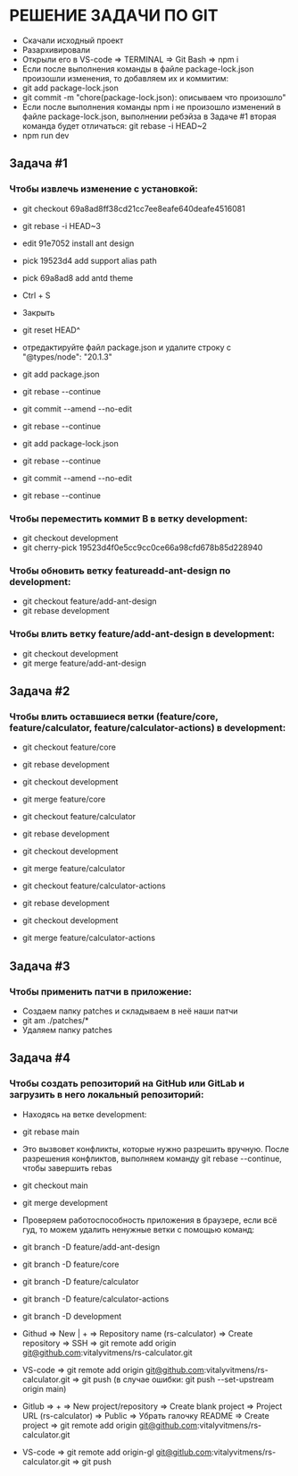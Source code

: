 # РЕШЕНИЕ ЗАДАЧИ ПО GIT

- Скачали исходный проект
- Разархивировали
- Открыли его в VS-code => TERMINAL => Git Bash => npm i
- Если после выполнения команды в файле package-lock.json произошли изменения, то добавляем их и коммитим:
- git add package-lock.json
- git commit -m "chore(package-lock.json): описываем что произошло"
- Если после выполнения команды npm i не произошло изменений в файле package-lock.json, выполнении ребэйза в Задаче #1 вторая команда будет отличаться: git rebase -i HEAD~2
- npm run dev

## Задача #1
### Чтобы извлечь изменение с установкой:

- git checkout 69a8ad8ff38cd21cc7ee8eafe640deafe4516081
- git rebase -i HEAD~3

- edit 91e7052 install ant design
- pick 19523d4 add support alias path
- pick 69a8ad8 add antd theme

- Ctrl + S
- Закрыть

- git reset HEAD^
- отредактируйте файл package.json и удалите строку с "@types/node": "20.1.3"
- git add package.json

- git rebase --continue
- git commit --amend --no-edit
- git rebase --continue
- git add package-lock.json
- git rebase --continue
- git commit --amend --no-edit
- git rebase --continue

### Чтобы переместить коммит B в ветку development:

- git checkout development
- git cherry-pick 19523d4f0e5cc9cc0ce66a98cfd678b85d228940

### Чтобы обновить ветку featureadd-ant-design по development:

- git checkout feature/add-ant-design
- git rebase development

### Чтобы влить ветку feature/add-ant-design в development:

- git checkout development
- git merge feature/add-ant-design


## Задача #2
### Чтобы влить оставшиеся ветки (feature/core, feature/calculator, feature/calculator-actions) в development:

- git checkout feature/core
- git rebase development
- git checkout development
- git merge feature/core

- git checkout feature/calculator
- git rebase development
- git checkout development
- git merge feature/calculator

- git checkout feature/calculator-actions
- git rebase development
- git checkout development
- git merge feature/calculator-actions


## Задача #3
### Чтобы применить патчи в приложение:

- Создаем папку patches и складываем в неё наши патчи
- git am ./patches/*
- Удаляем папку patches


## Задача #4
### Чтобы создать репозиторий на GitHub или GitLab и загрузить в него локальный репозиторий:

- Находясь на ветке development:
- git rebase main
- Это вызвовет конфликты, которые нужно разрешить вручную. После разрешения конфликтов, выполняем команду git rebase --continue, чтобы завершить rebas

- git checkout main
- git merge development

- Проверяем работоспособность приложения в браузере, если всё гуд, то  можем удалить ненужные ветки с помощью команд:
- git branch -D feature/add-ant-design
- git branch -D feature/core
- git branch -D feature/calculator
- git branch -D feature/calculator-actions
- git branch -D development

- Githud => New | + => Repository name (rs-calculator) => Create repository => SSH => git remote add origin git@github.com:vitalyvitmens/rs-calculator.git

- VS-code => git remote add origin git@github.com:vitalyvitmens/rs-calculator.git => git push (в случае ошибки: git push --set-upstream origin main)

- Gitlub => + => New project/repository => Create blank project => Project URL (rs-calculator) => Public => Убрать галочку README => Create project => git remote add origin git@github.com:vitalyvitmens/rs-calculator.git

- VS-code => git remote add origin-gl git@gitlub.com:vitalyvitmens/rs-calculator.git => git push